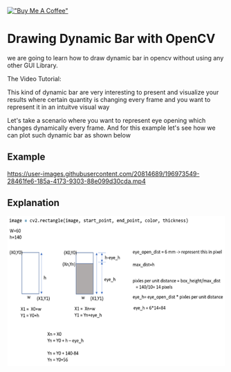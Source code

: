 [!["Buy Me A Coffee"](https://www.buymeacoffee.com/assets/img/custom_images/orange_img.png)](https://www.buymeacoffee.com/anujshah645)

# Drawing Dynamic Bar with OpenCV
we are going to learn how to draw dynamic bar in opencv without using any other GUI Library.

The Video Tutorial: 

This kind of dynamic bar are very interesting to present and visualize your results where certain quantity is changing every frame and you want to represent it in an intuitve visual way

Let's take a scenario where you want to represent eye opening which changes dynamically every frame.
And for this example let's see how we can plot such dynamic bar as shown below

## Example

https://user-images.githubusercontent.com/20814689/196973549-28461fe6-185a-4173-9303-88e099d30cda.mp4

## Explanation

!["explanation"](https://github.com/anujshah1003/useful-scripts-for-handling-data/blob/master/drawing_dynamic_bar_OpenCV/explanation.png)

